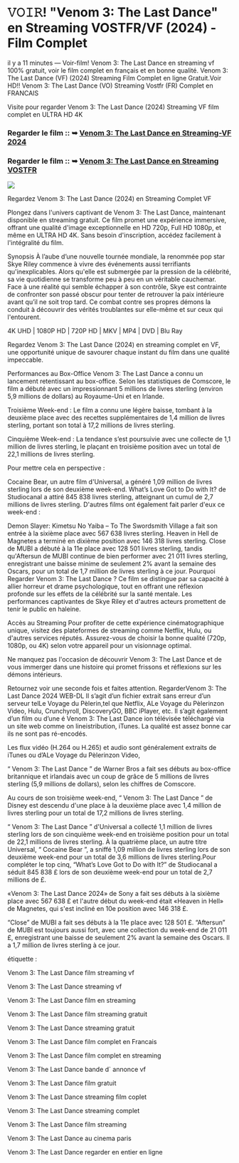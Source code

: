 # 𝚅𝙾𝙸𝚁! "Venom 3: The Last Dance" en Streaming VOSTFR/VF (2024) - Film Complet

il y a 11 minutes — Voir-film! Venom 3: The Last Dance en streaming vf 100% gratuit, voir le film complet en français et en bonne qualité. Venom 3: The Last Dance (VF) (2024) Streaming Film Complet en ligne Gratuit.Voir HD!! Venom 3: The Last Dance (VO) Streaming Vostfr (FR) Complet en FRANCAIS

Visite pour regarder Venom 3: The Last Dance (2024) Streaming VF film complet en ULTRA HD 4K

### Regarder le film :: ➥ [Venom 3: The Last Dance en Streaming-VF 2024](https://tinyurl.com/3c25z3tm)

### Regarder le film :: ➥ [Venom 3: The Last Dance en Streaming VOSTFR](https://tinyurl.com/3c25z3tm)

<p dir="auto"><a href="https://tinyurl.com/3c25z3tm" title="PLAYNOW" rel="nofollow"><img src="https://i.imgur.com/jhNGoEt.gif" style="max-width: 100%;"></a></p>

Regardez Venom 3: The Last Dance (2024) en Streaming Complet VF

Plongez dans l'univers captivant de Venom 3: The Last Dance, maintenant disponible en streaming gratuit. Ce film promet une expérience immersive, offrant une qualité d'image exceptionnelle en HD 720p, Full HD 1080p, et même en ULTRA HD 4K. Sans besoin d'inscription, accédez facilement à l'intégralité du film.

Synopsis
À l’aube d’une nouvelle tournée mondiale, la renommée pop star Skye Riley commence à vivre des événements aussi terrifiants qu'inexplicables. Alors qu'elle est submergée par la pression de la célébrité, sa vie quotidienne se transforme peu à peu en un véritable cauchemar. Face à une réalité qui semble échapper à son contrôle, Skye est contrainte de confronter son passé obscur pour tenter de retrouver la paix intérieure avant qu’il ne soit trop tard. Ce combat contre ses propres démons la conduit à découvrir des vérités troublantes sur elle-même et sur ceux qui l'entourent.

4K UHD | 1080P HD | 720P HD | MKV | MP4 | DVD | Blu Ray

Regardez Venom 3: The Last Dance (2024) en streaming complet en VF, une opportunité unique de savourer chaque instant du film dans une qualité impeccable.

Performances au Box-Office
Venom 3: The Last Dance a connu un lancement retentissant au box-office. Selon les statistiques de Comscore, le film a débuté avec un impressionnant 5 millions de livres sterling (environ 5,9 millions de dollars) au Royaume-Uni et en Irlande.

Troisième Week-end : Le film a connu une légère baisse, tombant à la deuxième place avec des recettes supplémentaires de 1,4 million de livres sterling, portant son total à 17,2 millions de livres sterling.

Cinquième Week-end : La tendance s’est poursuivie avec une collecte de 1,1 million de livres sterling, le plaçant en troisième position avec un total de 22,1 millions de livres sterling.

Pour mettre cela en perspective :

Cocaine Bear, un autre film d'Universal, a généré 1,09 million de livres sterling lors de son deuxième week-end.
What’s Love Got to Do with It? de Studiocanal a attiré 845 838 livres sterling, atteignant un cumul de 2,7 millions de livres sterling.
D'autres films ont également fait parler d'eux ce week-end :

Demon Slayer: Kimetsu No Yaiba – To The Swordsmith Village a fait son entrée à la sixième place avec 567 638 livres sterling.
Heaven in Hell de Magnetes a terminé en dixième position avec 146 318 livres sterling.
Close de MUBI a débuté à la 11e place avec 128 501 livres sterling, tandis qu'Aftersun de MUBI continue de bien performer avec 21 011 livres sterling, enregistrant une baisse minime de seulement 2% avant la semaine des Oscars, pour un total de 1,7 million de livres sterling à ce jour.
Pourquoi Regarder Venom 3: The Last Dance ?
Ce film se distingue par sa capacité à allier horreur et drame psychologique, tout en offrant une réflexion profonde sur les effets de la célébrité sur la santé mentale. Les performances captivantes de Skye Riley et d'autres acteurs promettent de tenir le public en haleine.

Accès au Streaming
Pour profiter de cette expérience cinématographique unique, visitez des plateformes de streaming comme Netflix, Hulu, ou d'autres services réputés. Assurez-vous de choisir la bonne qualité (720p, 1080p, ou 4K) selon votre appareil pour un visionnage optimal.

Ne manquez pas l'occasion de découvrir Venom 3: The Last Dance et de vous immerger dans une histoire qui promet frissons et réflexions sur les démons intérieurs.

Retournez voir une seconde fois et faites attention. RegarderVenom 3: The Last Dance 2024 WEB-DL Il s’agit d’un fichier extrait sans erreur d’un serveur telLe Voyage du Pèlerin,tel que Netflix, ALe Voyage du Pèlerinzon Video, Hulu, Crunchyroll, DiscoveryGO, BBC iPlayer, etc. Il s’agit également d’un film ou d’une é Venom 3: The Last Dance ion télévisée téléchargé via un site web comme on lineistribution, iTunes. La qualité est assez bonne car ils ne sont pas ré-encodés.

Les flux vidéo (H.264 ou H.265) et audio sont généralement extraits de iTunes ou d’ALe Voyage du Pèlerinzon Video,

“ Venom 3: The Last Dance ” de Warner Bros a fait ses débuts au box-office britannique et irlandais avec un coup de grâce de 5 millions de livres sterling (5,9 millions de dollars), selon les chiffres de Comscore.

Au cours de son troisième week-end, “ Venom 3: The Last Dance ” de Disney est descendu d'une place à la deuxième place avec 1,4 million de livres sterling pour un total de 17,2 millions de livres sterling.

“ Venom 3: The Last Dance ” d'Universal a collecté 1,1 million de livres sterling lors de son cinquième week-end en troisième position pour un total de 22,1 millions de livres sterling. À la quatrième place, un autre titre Universal, “ Cocaine Bear ”, a sniffé 1,09 million de livres sterling lors de son deuxième week-end pour un total de 3,6 millions de livres sterling.Pour compléter le top cinq, “What’s Love Got to Do with It?” de Studiocanal a séduit 845 838 £ lors de son deuxième week-end pour un total de 2,7 millions de £.

«Venom 3: The Last Dance 2024» de Sony a fait ses débuts à la sixième place avec 567 638 £ et l'autre début du week-end était «Heaven in Hell» de Magnetes, qui s'est incliné en 10e position avec 146 318 £.

“Close” de MUBI a fait ses débuts à la 11e place avec 128 501 £. “Aftersun” de MUBI est toujours aussi fort, avec une collection du week-end de 21 011 £, enregistrant une baisse de seulement 2% avant la semaine des Oscars. Il a 1,7 million de livres sterling à ce jour.

étiquette :

Venom 3: The Last Dance film streaming vf

Venom 3: The Last Dance streaming vf

Venom 3: The Last Dance film en streaming

Venom 3: The Last Dance film streaming gratuit

Venom 3: The Last Dance streaming gratuit

Venom 3: The Last Dance film complet en Francais

Venom 3: The Last Dance film complet en streaming

Venom 3: The Last Dance bande d` annonce vf

Venom 3: The Last Dance film gratuit

Venom 3: The Last Dance streaming film coplet

Venom 3: The Last Dance streaming complet

Venom 3: The Last Dance film streaming

Venom 3: The Last Dance au cinema paris

Venom 3: The Last Dance regarder en entier en ligne
